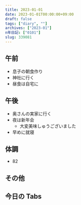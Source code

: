 ```yaml
---
title: 2023-01-01
date: 2023-01-01T00:00:00+09:00
draft: false
tags: ["diary", ""]
archives: ["2023-01"]
n年日記: ["0101"]
slug: 339081
---
```


## 午前

- 息子の朝食作り
- 神社に行く
- 昼食は自宅に

## 午後

- 奥さんの実家に行く
- 夜は新年会
  - 大変美味しゅうございました
- 早めに就寝

## 体調

- 82

## その他

## 今日の Tabs
